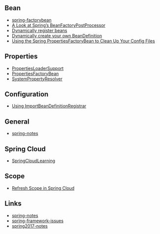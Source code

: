 Bean
---
- [spring-factorybean](http://www.baeldung.com/spring-factorybean)
- [A Look at Spring’s BeanFactoryPostProcessor](http://bravenewgeek.com/a-look-at-springs-beanfactorypostprocessor/)
- [Dynamically register beans](http://www.logicbig.com/tutorials/spring-framework/spring-core/bean-definition/)
- [Dynamically create your own BeanDefinition](https://blog.jdriven.com/2015/04/spicy-spring-dynamically-create-your-own-beandefinition/)
- [Using the Spring PropertiesFactoryBean to Clean Up Your Config Files](https://www.captechconsulting.com/blogs/using-the-spring-propertiesfactorybean-to-clean-up-your-config-files)

Properties
---
- [PropertiesLoaderSupport](http://codenav.org/code.html?project=/org/springframework/spring-core/1.2.2&path=/Source%20Packages/org.springframework.core.io.support/PropertiesLoaderSupport.java)
- [PropertiesFactoryBean](https://github.com/spring-projects/spring-framework/blob/master/spring-beans/src/main/java/org/springframework/beans/factory/config/PropertiesFactoryBean.java)
- [SystemPropertyResolver](https://github.com/jboss/metadata/blob/master/common/src/main/java/org/jboss/metadata/property/SystemPropertyResolver.java)

Configuration
---
- [Using ImportBeanDefinitionRegistrar](http://www.logicbig.com/tutorials/spring-framework/spring-core/import-bean-registrar/)

General
---
- [spring-notes](https://github.com/zp1024/spring-notes)

Spring Cloud
---
- [SpringCloudLearning](https://github.com/forezp/SpringCloudLearning)

Scope
---
- [Refresh Scope in Spring Cloud](https://andressanchezblog.wordpress.com/2016/09/15/refresh-scope-in-spring-cloud/)

Links
---
- [spring-notes](https://github.com/dunwu/spring-notes)
- [spring-framework-issues](https://github.com/spring-projects/spring-framework-issues)
- [spring2017-notes](https://github.com/susanBuck/dwa15-spring2017-notes)

